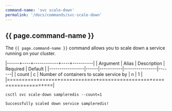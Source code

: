 ```yaml
---
command-name: 'svc scale-down'
permalink: '/docs/commands/svc-scale-down'
---
```


<h2> {{ page.command-name }} </h2>

The `{{ page.command-name }}` command allows you to scale down a service running on your cluster.

|------+----+------------+----+----------|
| Argument | Alias | Description | Required | Default |
|-----------------|------|-----------|----------------|-------|
| count | c | Number of containers to scale service by | n | 1 |
|=================+============+=================+================+===|

~~~
csctl svc scale-down sampleredis --count=1

Successfully scaled down service sampleredis!
~~~
